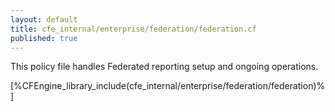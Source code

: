 ```yaml
---
layout: default
title: cfe_internal/enterprise/federation/federation.cf
published: true
---
```


This policy file handles Federated reporting setup and ongoing operations.

[%CFEngine_library_include(cfe_internal/enterprise/federation/federation)%]
